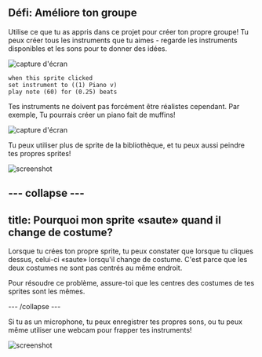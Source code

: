 ## Défi: Améliore ton groupe

Utilise ce que tu as appris dans ce projet pour créer ton propre groupe! Tu peux créer tous les instruments que tu aimes - regarde les instruments disponibles et les sons pour te donner des idées.

![capture d'écran](images/band-ideas-sounds.png)

```blocks3
when this sprite clicked
set instrument to ((1) Piano v)
play note (60) for (0.25) beats
```

Tes instruments ne doivent pas forcément être réalistes cependant. Par exemple, Tu pourrais créer un piano fait de muffins!

![capture d'écran](images/band-piano.png)

Tu peux utiliser plus de sprite de la bibliothèque, et tu peux aussi peindre tes propres sprites!

![screenshot](images/band-draw.png)

--- collapse ---
---
title: Pourquoi mon sprite «saute» quand il change de costume?
---

Lorsque tu crées ton propre sprite, tu peux constater que lorsque tu cliques dessus, celui-ci «saute» lorsqu'il change de costume. C'est parce que les deux costumes ne sont pas centrés au même endroit.

Pour résoudre ce problème, assure-toi que les centres des costumes de tes sprites sont les mêmes.

--- /collapse ---

Si tu as un microphone, tu peux enregistrer tes propres sons, ou tu peux même utiliser une webcam pour frapper tes instruments!

![screenshot](images/band-io.png)